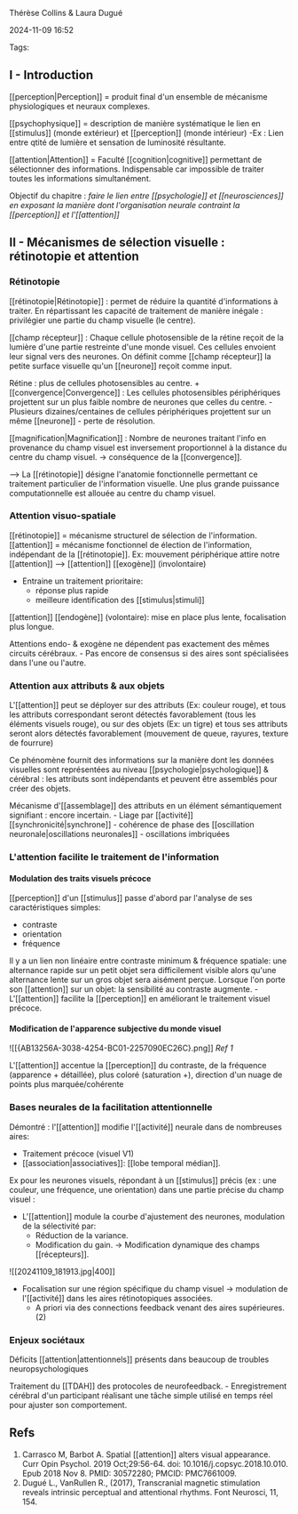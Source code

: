 Thérèse Collins & Laura Dugué

2024-11-09 16:52


Tags:

## I - Introduction 

[[perception|Perception]] = produit final d'un ensemble de mécanisme physiologiques et neuraux complexes.

[[psychophysique]] = description de manière systématique le lien en [[stimulus]] (monde extérieur) et [[perception]] (monde intérieur)
	-Ex : Lien entre qtité de lumière et sensation de luminosité résultante.

[[attention|Attention]] = Faculté [[cognition|cognitive]] permettant de sélectionner des informations. Indispensable car impossible de traiter toutes les informations simultanément. 

Objectif du chapitre : *faire le lien entre [[psychologie]] et [[neurosciences]] en exposant la manière dont l'organisation neurale contraint la [[perception]] et l'[[attention]]*

## II - Mécanismes de sélection visuelle : rétinotopie et attention

### Rétinotopie
[[rétinotopie|Rétinotopie]] : permet de réduire la quantité d'informations à traiter. En répartissant les capacité de traitement de manière inégale : privilégier une partie du champ visuelle (le centre).

[[champ récepteur]] : Chaque cellule photosensible de la rétine reçoit de la lumière d'une partie restreinte d'une monde visuel. Ces cellules envoient leur signal vers des neurones. On définit comme [[champ récepteur]] la petite surface visuelle qu'un [[neurone]] reçoit comme input. 

Rétine : plus de cellules photosensibles au centre. 
+
[[convergence|Convergence]] : Les cellules photosensibles périphériques projettent sur un plus faible nombre de neurones que celles du centre.
	- Plusieurs dizaines/centaines de cellules périphériques projettent sur un même [[neurone]]
		- perte de résolution.

[[magnification|Magnification]] : Nombre de neurones traitant l'info en provenance du champ visuel est inversement proportionnel à la distance du centre du champ visuel.
	-> conséquence de la [[convergence]].

--> La [[rétinotopie]] désigne l'anatomie fonctionnelle permettant ce traitement particulier de l'information visuelle. Une plus grande puissance computationnelle est allouée au centre du champ visuel.

### Attention visuo-spatiale

[[rétinotopie]] = mécanisme structurel de sélection de l'information.
[[attention]] = mécanisme fonctionnel de élection de l'information, indépendant de la [[rétinotopie]].
	Ex: mouvement périphérique attire notre [[attention]] --> [[attention]] [[exogène]] (involontaire)

- Entraine un traitement prioritaire:
	- réponse plus rapide
	- meilleure identification des [[stimulus|stimuli]]

[[attention]] [[endogène]] (volontaire): mise en place plus lente, focalisation plus longue. 

Attentions endo- & exogène ne dépendent pas exactement des mêmes circuits cérébraux.
	- Pas encore de consensus si des aires sont spécialisées dans l'une ou l'autre.
### Attention aux attributs & aux objets

L'[[attention]] peut se déployer sur des attributs (Ex: couleur rouge), et tous les attributs correspondant seront détectés favorablement (tous les éléments visuels rouge), ou sur des objets (Ex: un tigre) et tous ses attributs seront alors détectés favorablement (mouvement de queue, rayures, texture de fourrure)

Ce phénomène fournit des informations sur la manière dont les données visuelles sont représentées au niveau [[psychologie|psychologique]] & cérébral : les attributs sont indépendants et peuvent être assemblés pour créer des objets. 

Mécanisme d'[[assemblage]] des attributs en un élément sémantiquement signifiant : encore incertain.
		- Liage par [[activité]] [[synchronicité|synchrone]] 
		- cohérence de phase des [[oscillation neuronale|oscillations neuronales]]
		- oscillations imbriquées

### L'attention facilite le traitement de l'information

#### Modulation des traits visuels précoce

[[perception]] d'un [[stimulus]] passe d'abord par l'analyse de ses caractéristiques simples:
- contraste
- orientation
- fréquence

Il y a un lien non linéaire entre contraste minimum & fréquence spatiale: une alternance rapide sur un petit objet sera difficilement visible alors qu'une alternance lente sur un gros objet sera aisément perçue.
Lorsque l'on porte son [[attention]] sur un objet: la sensibilité au contraste augmente.
	- L'[[attention]] facilite la [[perception]] en améliorant le traitement visuel précoce.

#### Modification de l'apparence subjective du monde visuel

![[{AB13256A-3038-4254-BC01-2257090EC26C}.png]]
	*Ref 1*

L'[[attention]] accentue la [[perception]] du contraste, de la fréquence (apparence + détaillée), plus coloré (saturation +), direction d'un nuage de points plus marquée/cohérente
### Bases neurales de la facilitation attentionnelle

Démontré : l'[[attention]] modifie l'[[activité]] neurale dans de nombreuses aires:
- Traitement précoce (visuel V1)
- [[association|associatives]]: [[lobe temporal médian]].

Ex pour les neurones visuels, répondant à un [[stimulus]] précis (ex : une couleur, une fréquence, une orientation) dans une partie précise du champ visuel :
- L'[[attention]] module la courbe d'ajustement des neurones, modulation de la sélectivité par:
	- Réduction de la variance.
	- Modification du gain.
-> Modification dynamique des champs [[récepteurs]].

![[20241109_181913.jpg|400]]

- Focalisation sur une région spécifique du champ visuel -> modulation de l'[[activité]] dans les aires rétinotopiques associées.
	- A priori via des connections feedback venant des aires supérieures. (2)

### Enjeux sociétaux 

Déficits [[attention|attentionnels]] présents dans beaucoup de troubles neuropsychologiques

Traitement du [[TDAH]] des protocoles de neurofeedback.
	- Enregistrement cérébral d'un participant réalisant une tâche simple utilisé en temps réel pour ajuster son comportement. 
## Refs
1. Carrasco M, Barbot A. Spatial [[attention]] alters visual appearance. Curr Opin Psychol. 2019 Oct;29:56-64. doi: 10.1016/j.copsyc.2018.10.010. Epub 2018 Nov 8. PMID: 30572280; PMCID: PMC7661009.
2. Dugué L.,  VanRullen R., (2017), Transcranial magnetic stimulation reveals intrinsic perceptual and attentional rhythms. Font Neurosci, 11, 154.
